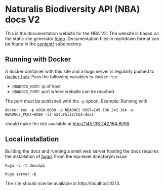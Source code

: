 # Naturalis Biodiversity API (NBA) docs V2
This is the documentation website for the
NBA V2. The website is based on the
static site generator [hugo](https://gohugo.io/). 
Documentation files in markdown format can be found
in the [content/](https://github.com/naturalis/nba-docs/tree/V2_master/content)
subdirectory.

## Running with Docker
A docker container with this site and a hugo server is regularly 
pushed to [docker-hub](https://hub.docker.com/r/naturalis/nba-docs/).
Pass the following variables to `docker run`: 

* `NBADOCS_HOST`: ip of host 
* `NBADOCS_PORT`: port where website can be reached
 
The port must be published with the `-p` option.
Example: Running with

`docker run -p 8098:8098 -e NBADOCS_HOST=145.136.242.164 -e NBADOCS_PORT=8098 -it naturalis/nba-docs`

should make the site available at http://145.136.242.164:8098.

## Local installation
Building the docs and running a small web server hosting the docs
requires the installation of [hugo](https://gohugo.io/). From the 
top-level directorym issue

`hugo -v -t docuapi`

`hugo server -D`

The site should now be available at http://localhost:1313. 
